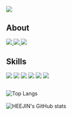 
<!--
**xeexin/xeexin** is a ✨ _special_ ✨ repository because its `README.md` (this file) appears on your GitHub profile.

Here are some ideas to get you started:

- 🔭 I’m currently working on ...
- 🌱 I’m currently learning ...
- 👯 I’m looking to collaborate on ...
- 🤔 I’m looking for help with ...
- 💬 Ask me about ...
- 📫 How to reach me: ...
- 😄 Pronouns: ...
- ⚡ Fun fact: ...
-->
##
<img src="https://capsule-render.vercel.app/api?type=Venom&color=auto&height=150&section=header&text=HEEJIN%20&fontSize=100&animation=twinkling" />

## About
<a href="https://www.notion.so/3a04cfbbb83f4b49891f8674f568a8fd?pvs=4" target="_blank">
<img src="https://img.shields.io/badge/notion-000000?style=flat-square&logo=notion&logoColor=white"/>
</a>

<a href="https://shelter-from-the-storm.tistory.com/" target="_blank">
<img src="https://img.shields.io/badge/tistory-000000?style=flat-square&logo=tistory&logoColor=white"/>
</a>

<a href="https://www.instagram.com/shelter_from_the_storm__/" target="_blank">
<img src="https://img.shields.io/badge/instagram-E4405F?style=flat-square&logo=instagram&logoColor=white"/>
</a>


## Skills
<img src="https://img.shields.io/badge/spring-6DB33F?style=flat-square&logo=spring&logoColor=white"/>
<img src="https://img.shields.io/badge/springboot-6DB33F?style=flat-square&logo=springboot&logoColor=white"/>
<img src="https://img.shields.io/badge/html5-3366CC?style=flat-square&logo=html5&logoColor=white"/>
<img src="https://img.shields.io/badge/css3-1572B6?style=flat-square&logo=css3&logoColor=white"/>
<img src="https://img.shields.io/badge/javascript-F7DF1E?style=flat-square&logo=javascript&logoColor=white"/>
<img src="https://img.shields.io/badge/git-F05032?style=flat-square&logo=git&logoColor=white"/>

##
![Top Langs](https://github-readme-stats.vercel.app/api/top-langs/?username=xeexin&layout=compact)
<br> <br/>
![HEEJIN's GitHub stats](https://github-readme-stats.vercel.app/api?username=xeexin&show_icons=true&theme=radical)

